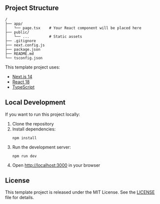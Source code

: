 ## Project Structure

```
/
├── app/
│   └── page.tsx    # Your React component will be placed here
├── public/
│   └── ...         # Static assets
├── .gitignore
├── next.config.js
├── package.json
├── README.md
└── tsconfig.json
```

This template project uses:

- [Next.js 14](https://nextjs.org/)
- [React 18](https://reactjs.org/)
- [TypeScript](https://www.typescriptlang.org/)

## Local Development

If you want to run this project locally:

1. Clone the repository
2. Install dependencies:
   ```
   npm install
   ```
3. Run the development server:
   ```
   npm run dev
   ```
4. Open [http://localhost:3000](http://localhost:3000) in your browser


## License

This template project is released under the MIT License. See the [LICENSE](LICENSE) file for details.
